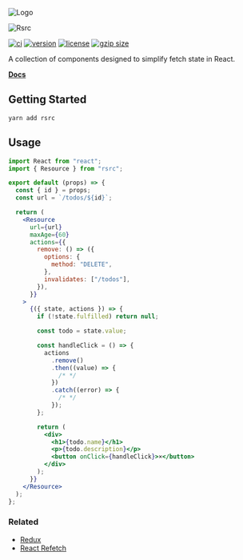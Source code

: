 ![Logo](https://signalsciences.github.io/rsrc/static/rsrc-logo.svg)

![Rsrc](https://signalsciences.github.io/rsrc/static/rsrc-type.svg)

[![ci][ci-badge]][ci]
[![version][version-badge]][npm]
[![license][license-badge]](LICENSE.md)
[![gzip size][gzip-badge]][gzip]

[ci-badge]: https://github.com/signalsciences/rsrc/workflows/CI/badge.svg
[ci]: https://github.com/signalsciences/rsrc/actions
[version-badge]: https://badgen.net/npm/v/rsrc
[npm]: https://npmjs.com/package/rsrc
[gzip-badge]: http://badgen.net/bundlephobia/minzip/rsrc
[gzip]: https://bundlephobia.com/result?p=rsrc
[license-badge]: https://badgen.net/badge/license/MIT/blue

A collection of components designed to simplify fetch state in React.

**[Docs](https://signalsciences.github.io/rsrc)**

## Getting Started

```
yarn add rsrc
```

## Usage

```jsx
import React from "react";
import { Resource } from "rsrc";

export default (props) => {
  const { id } = props;
  const url = `/todos/${id}`;

  return (
    <Resource
      url={url}
      maxAge={60}
      actions={{
        remove: () => ({
          options: {
            method: "DELETE",
          },
          invalidates: ["/todos"],
        }),
      }}
    >
      {({ state, actions }) => {
        if (!state.fulfilled) return null;

        const todo = state.value;

        const handleClick = () => {
          actions
            .remove()
            .then((value) => {
              /* */
            })
            .catch((error) => {
              /* */
            });
        };

        return (
          <div>
            <h1>{todo.name}</h1>
            <p>{todo.description}</p>
            <button onClick={handleClick}>×</button>
          </div>
        );
      }}
    </Resource>
  );
};
```

### Related

- [Redux](https://github.com/reduxjs/redux)
- [React Refetch](https://github.com/heroku/react-refetch)

